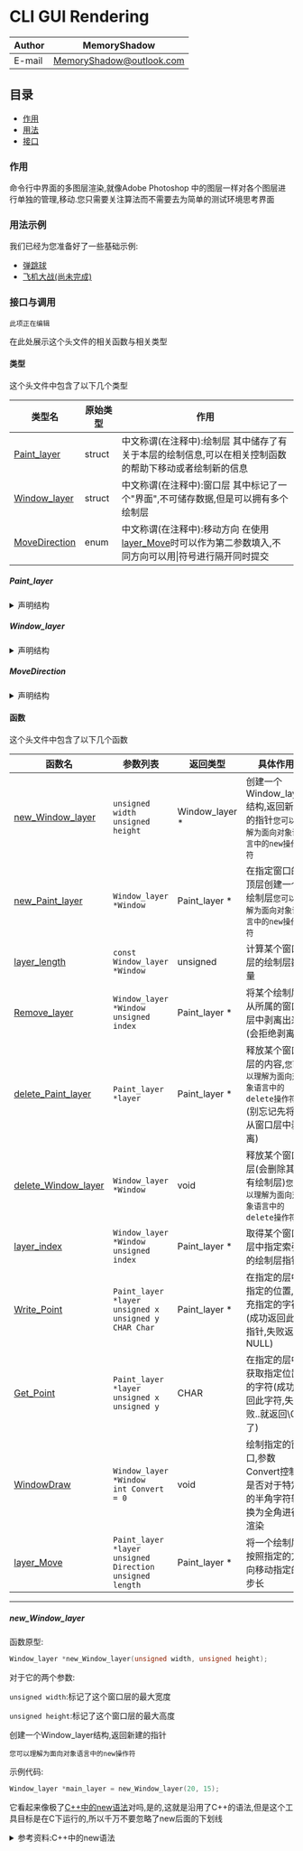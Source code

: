 # CLI GUI Rendering

|Author|MemoryShadow|
|---|---
|E-mail|MemoryShadow@outlook.com|

## 目录

* [作用](#作用 "点击前往")
* [用法](#用法示例 "点击前往")
* [接口](#接口与调用 "点击前往")

### 作用

命令行中界面的多图层渲染,就像Adobe Photoshop 中的图层一样对各个图层进行单独的管理,移动.您只需要关注算法而不需要去为简单的测试环境思考界面

### 用法示例

我们已经为您准备好了一些基础示例:

* [弹跳球](./Bouncing%20ball.cpp "点击前往")
* [飞机大战(尚未完成)](./Airplane%20war.cpp "点击前往")

### 接口与调用

`此项正在编辑`

在此处展示这个头文件的相关函数与相关类型

#### 类型

这个头文件中包含了以下几个类型

|类型名|原始类型|作用|
|---|---|---|
|[Paint_layer](#Paint_layer "点击访问详解")|struct|中文称谓(在注释中):绘制层 其中储存了有关于本层的绘制信息,可以在相关控制函数的帮助下移动或者绘制新的信息|
|[Window_layer](#Window_layer "点击访问详解")|struct|中文称谓(在注释中):窗口层 其中标记了一个"界面",不可储存数据,但是可以拥有多个绘制层|
|[MoveDirection](#MoveDirection "点击访问详解")|enum|中文称谓(在注释中):移动方向 在使用[layer_Move](#layer_Move "点击前往")时可以作为第二参数填入,不同方向可以用\|符号进行隔开同时提交|

##### Paint_layer

<details>
<summary>声明结构</summary>

```C
struct Paint_layer
{
    // 层的宽
    unsigned width;
    // 层的高
    unsigned height;
    // 记录每个点的内容
    CHAR **Data;
    // 为链表做的准备
    Paint_layer *Next;
};
```

</details>

##### Window_layer

<details>
<summary>声明结构</summary>

```C
typedef struct Paint_layer Window_layer;
```

</details>

##### MoveDirection

<details>
<summary>声明结构</summary>

```C
enum MoveDirection
{
    Up = 1,
    Down = 2,
    Left = 4,
    Right = 8
};
```

</details>

#### 函数

这个头文件中包含了以下几个函数

|函数名|参数列表|返回类型|具体作用|使用示例|
|---|---|---|---|---|
|[new_Window_layer](#new_Window_layer "点击访问详解")|`unsigned width`<br />`unsigned height`|Window_layer *|创建一个Window_layer结构,返回新建的指针`您可以理解为面向对象语言中的new操作符`|`Window_layer *main_layer = new_Window_layer(20, 15);`|
|[new_Paint_layer](#new_Paint_layer "点击访问详解")|`Window_layer *Window`|Paint_layer *|在指定窗口的顶层创建一个绘制层`您可以理解为面向对象语言中的new操作符`|`Paint_layer *edge_layer = new_Paint_layer(main_layer);`|
|[layer_length](#layer_length "点击访问详解")|`const Window_layer *Window`|unsigned|计算某个窗口层的绘制层数量|`示例代码见详解`|
|[Remove_layer](#Remove_layer "点击访问详解")|`Window_layer *Window`<br />`unsigned index`|Paint_layer *|将某个绘制层从所属的窗口层中剥离出来(会拒绝剥离0)|`Remove_layer(main_layer,1)`|
|[delete_Paint_layer](#delete_Paint_layer "点击访问详解")|`Paint_layer *layer`|Paint_layer *|释放某个窗口层的内容,`您可以理解为面向对象语言中的delete操作符`(别忘记先将其从窗口层中剥离)|`delete_Paint_layer(Window)`|
|[delete_Window_layer](#delete_Window_layer "点击访问详解")|`Window_layer *Window`|void|释放某个窗口层(会删除其所有绘制层)`您可以理解为面向对象语言中的delete操作符`|`delete_Window_layer(main_layer)`|
|[layer_index](#layer_index "点击访问详解")|`Window_layer *Window`<br />`unsigned index`|Paint_layer *|取得某个窗口层中指定索引的绘制层指针|`layer_index(main_layer,1)`|
|[Write_Point](#Write_Point "点击访问详解")|`Paint_layer *layer`<br />`unsigned x`<br />`unsigned y`<br />`CHAR Char`|Paint_layer *|在指定的层中指定的位置,填充指定的字符(成功返回此层指针,失败返回NULL)|`示例代码见详解`|
|[Get_Point](#Get_Point "点击访问详解")|`Paint_layer *layer`<br />`unsigned x`<br />`unsigned y`|CHAR|在指定的层中获取指定位置的字符(成功返回此字符,失败..就返回\0好了)|`示例代码见详解`|
|[WindowDraw](#WindowDraw "点击访问详解")|`Window_layer *Window`<br />`int Convert = 0`|void|绘制指定的窗口,参数Convert控制是否对于特定的半角字符转换为全角进行渲染|`WindowDraw(main_layer)`|
|[layer_Move](#layer_Move "点击访问详解")|`Paint_layer *layer`<br />`unsigned Direction`<br />`unsigned length`|Paint_layer *|将一个绘制层按照指定的方向移动指定的步长|`layer_Move(layer_length(main_layer,1),Up,1)`|

****

##### new_Window_layer

函数原型:

```C
Window_layer *new_Window_layer(unsigned width, unsigned height);
```

对于它的两个参数:

`unsigned width`:标记了这个窗口层的最大宽度

`unsigned height`:标记了这个窗口层的最大高度

创建一个Window_layer结构,返回新建的指针

`您可以理解为面向对象语言中的new操作符`

示例代码:

```C
Window_layer *main_layer = new_Window_layer(20, 15);
```

它看起来像极了[C\+\+中的new语法](#参考资料\:C\+\+中的new语法 "点击查看")对吗,是的,这就是沿用了C++的语法,但是这个工具目标是在C下运行的,所以千万不要忽略了new后面的下划线

<details>
<summary>参考资料:C++中的new语法</summary>

###### 参考资料\:C\+\+中的new语法

上面所提到的,沿用了C++的语法,此处是参考,对于尚未接触面向对象语言,或者接触过但是尚未接触C++语言的开发者,可能这部分资料会对你有一些帮助.

```C++
Window_layer *main_layer = new Window_layer(20, 15);
```

这段代码将会调用类型Window_layer的构造器`Window_layer::Window_layer(unsigned,unsigned)`新增一个Window_layer类型的实例,这个实例的指针会被`Window_layer的构造器`返回
并且放到`Window_layer *main_layer`所声明的Window_layer类型指针main_layer中去.

如果想要了解更多,请参阅C++文档

</details>
